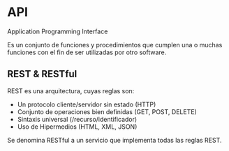 # API

Application Programming Interface

Es un conjunto de funciones y procedimientos que cumplen una o muchas funciones con el fin de ser utilizadas por otro software.

## REST & RESTful

REST es una arquitectura, cuyas reglas son:

- Un protocolo cliente/servidor sin estado (HTTP)
- Conjunto de operaciones bien definidas (GET, POST, DELETE)
- Sintaxis universal (/recurso/identificador)
- Uso de Hipermedios (HTML, XML, JSON)

Se denomina RESTful a un servicio que implementa todas las reglas REST.
